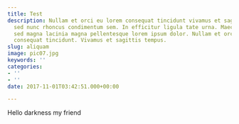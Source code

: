 ```yaml
---
title: Test
description: Nullam et orci eu lorem consequat tincidunt vivamus et sagittis magna
  sed nunc rhoncus condimentum sem. In efficitur ligula tate urna. Maecenas massa
  sed magna lacinia magna pellentesque lorem ipsum dolor. Nullam et orci eu lorem
  consequat tincidunt. Vivamus et sagittis tempus.
slug: aliquam
image: pic07.jpg
keywords: ''
categories:
- ''
- ''
date: 2017-11-01T03:42:51.000+00:00

---
```

Hello darkness my friend